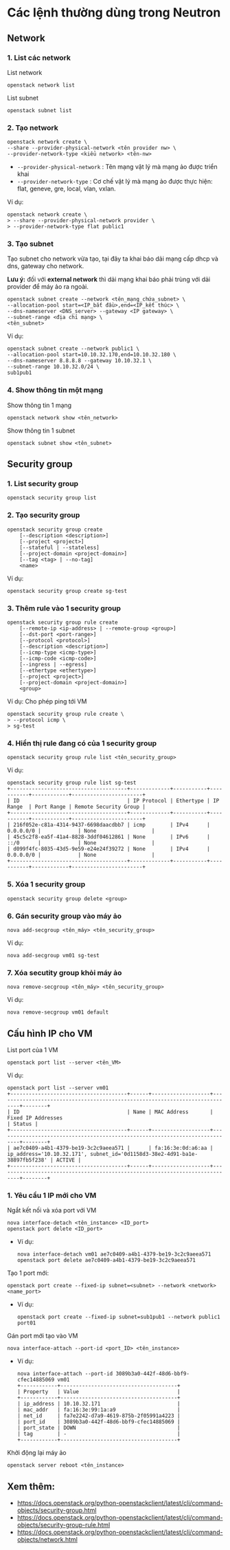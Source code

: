 # Các lệnh thường dùng trong Neutron

## Network
### 1. List các network
List network
```
openstack network list
```

List subnet
```
openstack subnet list
```

### 2. Tạo network
```
openstack network create \
--share --provider-physical-network <tên provider nw> \
--provider-network-type <kiểu network> <tên-nw>
```

- `--provider-physical-network` : Tên mạng vật lý mà mạng ảo được triển khai
- `--provider-network-type` : Cơ chế vật lý mà mạng ảo được thực hiện: flat, geneve, gre, local, vlan, vxlan.


Ví dụ: 
```
openstack network create \
> --share --provider-physical-network provider \
> --provider-network-type flat public1
```

### 3. Tạo subnet
Tạo subnet cho network vừa tạo, tại đây ta khai báo dải mạng cấp dhcp và dns, gateway cho network.

**Lưu ý:** đối với **external network** thì dải mạng khai báo phải trùng với dải provider để máy ảo ra ngoài.
```
openstack subnet create --network <tên_mạng_chứa_subnet> \
--allocation-pool start=<IP_bắt đầu>,end=<IP_kết thúc> \
--dns-nameserver <DNS_server> --gateway <IP gateway> \
--subnet-range <địa chỉ mạng> \
<tên_subnet>
```

Ví dụ:
```
openstack subnet create --network public1 \
--allocation-pool start=10.10.32.170,end=10.10.32.180 \
--dns-nameserver 8.8.8.8 --gateway 10.10.32.1 \
--subnet-range 10.10.32.0/24 \
sub1pub1
```


### 4. Show thông tin một mạng
Show thông tin 1 mạng
```
openstack network show <tên_network>
```

Show thông tin 1 subnet
```
openstack subnet show <tên_subnet>
```

## Security group
### 1. List security group
```
openstack security group list
```

### 2. Tạo security group
```
openstack security group create
    [--description <description>]
    [--project <project>]
    [--stateful | --stateless]
    [--project-domain <project-domain>]
    [--tag <tag> | --no-tag]
    <name>
```

Ví dụ:
```
openstack security group create sg-test
```

### 3. Thêm rule vào 1 security group
```
openstack security group rule create
    [--remote-ip <ip-address> | --remote-group <group>]
    [--dst-port <port-range>]
    [--protocol <protocol>]
    [--description <description>]
    [--icmp-type <icmp-type>]
    [--icmp-code <icmp-code>]
    [--ingress | --egress]
    [--ethertype <ethertype>]
    [--project <project>]
    [--project-domain <project-domain>]
    <group>
```

Ví dụ: Cho phép ping tới VM
```
openstack security group rule create \
> --protocol icmp \
> sg-test
```

### 4. Hiển thị rule đang có của 1 security group
```
openstack security group rule list <tên_security_group>
```

Ví dụ:
```
openstack security group rule list sg-test
+--------------------------------------+-------------+-----------+-----------+------------+-----------------------+
| ID                                   | IP Protocol | Ethertype | IP Range  | Port Range | Remote Security Group |
+--------------------------------------+-------------+-----------+-----------+------------+-----------------------+
| 216f052e-c81a-4314-9437-6698daacdbb7 | icmp        | IPv4      | 0.0.0.0/0 |            | None                  |
| 45c5c2f8-ea5f-41a4-8828-3ddf04612861 | None        | IPv6      | ::/0      |            | None                  |
| d099f4fc-8035-43d5-9e59-e24e24f39272 | None        | IPv4      | 0.0.0.0/0 |            | None                  |
+--------------------------------------+-------------+-----------+-----------+------------+-----------------------+
```

### 5. Xóa 1 security group
```
openstack security group delete <group>
```

### 6. Gán security group vào máy ảo
```
nova add-secgroup <tên_máy> <tên_security_group>
```

Ví dụ:
```
nova add-secgroup vm01 sg-test
```

### 7. Xóa secutity group khỏi máy ảo
```
nova remove-secgroup <tên_máy> <tên_security_group>
```

Ví dụ:
```
nova remove-secgroup vm01 default
```

## Cấu hình IP cho VM
List port của 1 VM
```
openstack port list --server <tên_VM>
```
Ví dụ:
```
openstack port list --server vm01
+--------------------------------------+------+-------------------+-----------------------------------------------------------------------------+--------+
| ID                                   | Name | MAC Address       | Fixed IP Addresses                                                          | Status |
+--------------------------------------+------+-------------------+-----------------------------------------------------------------------------+--------+
| ae7c0409-a4b1-4379-be19-3c2c9aeea571 |      | fa:16:3e:0d:a6:aa | ip_address='10.10.32.171', subnet_id='0d1158d3-38e2-4d91-ba1e-38897fb5f238' | ACTIVE |
+--------------------------------------+------+-------------------+-----------------------------------------------------------------------------+--------+
```

### 1. Yêu cầu 1 IP mới cho VM
Ngắt kết nối và xóa port với VM
```
nova interface-detach <tên_instance> <ID_port>
openstack port delete <ID_port>
```

- Ví dụ:
    ```
    nova interface-detach vm01 ae7c0409-a4b1-4379-be19-3c2c9aeea571
    openstack port delete ae7c0409-a4b1-4379-be19-3c2c9aeea571
    ```

Tạo 1 port mới:
```
openstack port create --fixed-ip subnet=<subnet> --network <network> <name_port>
```

- Ví dụ:
    ```
    openstack port create --fixed-ip subnet=sub1pub1 --network public1 port01
    ```

Gán port mới tạo vào VM
```
nova interface-attach --port-id <port_ID> <tên_instance>
```

- Ví dụ:
    ```
    nova interface-attach --port-id 3089b3a0-442f-48d6-bbf9-cfec14885069 vm01
    +------------+--------------------------------------+
    | Property   | Value                                |
    +------------+--------------------------------------+
    | ip_address | 10.10.32.171                         |
    | mac_addr   | fa:16:3e:99:1a:a9                    |
    | net_id     | fa7e2242-d7a9-4619-875b-2f05991a4223 |
    | port_id    | 3089b3a0-442f-48d6-bbf9-cfec14885069 |
    | port_state | DOWN                                 |
    | tag        | -                                    |
    +------------+--------------------------------------+
    ```

Khởi động lại máy ảo
```
openstack server reboot <tên_instance>
```


## Xem thêm:
- https://docs.openstack.org/python-openstackclient/latest/cli/command-objects/security-group.html
- https://docs.openstack.org/python-openstackclient/latest/cli/command-objects/security-group-rule.html
- https://docs.openstack.org/python-openstackclient/latest/cli/command-objects/network.html